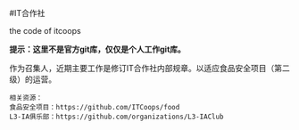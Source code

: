 #IT合作社

the code of itcoops

**提示：这里不是官方git库，仅仅是个人工作git库。**

作为召集人，近期主要工作是修订IT合作社内部规章。以适应食品安全项目（第二级）的运营。

    相关资源：  
    食品安全项目：https://github.com/ITCoops/food
    L3-IA俱乐部：https://github.com/organizations/L3-IAClub